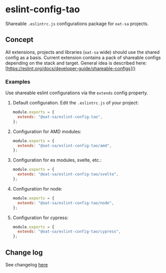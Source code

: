 # eslint-config-tao

Shareable `.eslintrc.js` configurations package for `oat-sa` projects.

## Concept

All extensions, projects and libraries (`oat-sa` wide) should use the shared config as a basis.
Current extension contains a pack of shareable configs depending on the stack and target.
General idea is described here: [https://eslint.org/docs/developer-guide/shareable-configs]()

### Examples

Use shareable eslint configurations via the `extends` config property.

1. Default configuration. Edit the `.eslintrc.js` of your project:

   ```javascript
   module.exports = {
     extends: "@oat-sa/eslint-config-tao",
   };
   ```

2. Configuration for AMD modules:

   ```javascript
   module.exports = {
     extends: "@oat-sa/eslint-config-tao/amd",
   };
   ```

3. Configuration for es modules, svelte, etc.:

   ```javascript
   module.exports = {
     extends: "@oat-sa/eslint-config-tao/svelte",
   };
   ```

4. Configuration for node:

   ```javascript
   module.exports = {
     extends: "@oat-sa/eslint-config-tao/node",
   };
   ```

5. Configuration for cypress:
   ```javascript
   module.exports = {
     extends: "@oat-sa/eslint-config-tao/cypress",
   };
   ```

## Change log

See changelog [here](./README.md)
